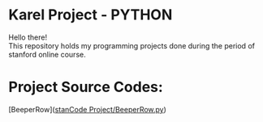 # Karel Project - PYTHON
Hello there!\
This repository holds my programming projects done during the period of stanford online course.

# Project Source Codes:
[BeeperRow]([stanCode Project/BeeperRow.py](https://github.com/DanielHuang317/MystanCodeProject/blob/main/stanCode%20Project/BeeperRow.py))
